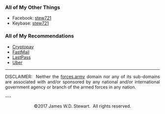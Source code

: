 ### All of My Other Things
* Facebook: <a href="https://www.facebook.com/stew721" target="_blank" title="stew721">stew721</a>
* Keybase: <a href="https://keybase.io/stew721" target="_blank" title="stew721">stew721</a>

### All of My Recommendations
* <a href="http://go.forces.army/Cryptopay" target="_blank" title="Cryptopay">Cryptopay</a>
* <a href="http://go.forces.army/FastMail" target="_blank" title="FastMail">FastMail</a>
* <a href="http://go.forces.army/LastPass" target="_blank" title="LastPass">LastPass</a>
* <a href="http://go.forces.army/Uber" target="_blank" title="Uber">Uber</a>

---
<p align="justify">DISCLAIMER:&nbsp; Neither the <a href="http://forces.army" title="Forces.Army">forces.army</a> domain nor any of its sub-domains are associated with and/or sponsored by any national and/or international government agency or branch of the armed forces in any nation.</p>
---
<p align="center">&copy;2017 James W.D. Stewart.&nbsp; All rights reserved.</p>
